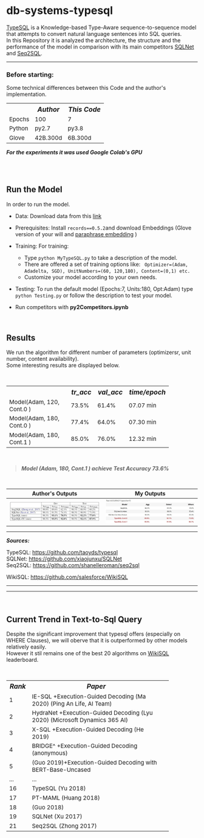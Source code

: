 # db-systems-typesql

[TypeSQL](https://arxiv.org/abs/1804.09769) is a Knowledge-based Type-Aware sequence-to-sequence model that attempts to convert natural language sentences into SQL queries. <br>
In this Repository it is analyzed the architecture, the structure and the performance of the model in comparison with its main competitors [SQLNet](https://arxiv.org/abs/1711.04436) and [Seq2SQL](https://arxiv.org/abs/1709.00103).

***

### Before starting:

Some technical differences between this Code and the author's implementation. 
<br>
<table style="margin-right: auto; width:85%;font-size:15px;border:1px;">
  <tr style="font-size:115%;font-weight:bold;font-style:italic; ">
    <th > </th> <th >Author</th> <th>This Code</th>     
  </tr>
  <tr>
    <td>Epochs</td> <td>100</td> <td>7</td>  
  </tr>
  <tr>
    <td>Python</td> <td>py2.7 </td> <td>py3.8</td> 
  </tr>
    <tr> 
    <td>Glove</td> <td>  42B.300d </td>  <td> 6B.300d</td> 
  </tr> 
</table>
<B><i>For the experiments it was used Google Colab's GPU</i></B>

<br> <br> 


## Run the Model
In order to run the model.
* Data: Download data from this [link](https://drive.google.com/file/d/1CGIRCjwf2bgmWl3UyjY1yJpP4nU---Q0/view)
* Prerequisites: Install ` records==0.5.2 `and download Embeddings (Glove version of your will and [paraphrase embedding](https://drive.google.com/file/d/1iWTowxEG1-KZyq-fHP6cb6dNqMh4eHiN/view) )

* Training: For training:
     * Type `python MyTypeSQL.py` to take a description of the model.
     * There are offered a set of training options like: ` Optimizer=(Adam, Adadelta, SGD), UnitNumbers=(60, 120,180), Content=(0,1) etc.`
     * Customize your model according to your own needs.
* Testing: To run the default model (Epochs:7, Units:180, Opt:Adam) type `python Testing.py`  or follow the description to test your model.
* Run competitors with **py2Competitors.ipynb**
 
<br>

## Results 

We run the algorithm for different number of parameters (optimizersr, unit number, content availability). <br>
Some interesting results are displayed below.


<br>
<table style="margin-right: auto; width:85%;font-size:15px;border:1px;">
  <tr style="font-size:115%;font-weight:bold;font-style:italic; ">
    <th > </th>   <th >tr_acc</th> <th>val_acc</th>    <th>time/epoch</th> 
  </tr>
  <tr>
    <td>Model(Adam, 120, Cont.0 )</td> <td>73.5%</td> <td>61.4% </td>  <td>07.07 min </td>  
  </tr>
  <tr>
    <td>Model(Adam, 180, Cont.0 )</td> <td> 77.4% </td> <td>64.0%</td>  <td>07.30 min </td>  
  </tr>
    <tr> 
    <td>Model(Adam, 180, Cont.1 )</td> <td>  85.0% </td>  <td> 76.0%</td> <td>12.32 min </td>  
  </tr> 
</table> <br>

> <B><i>Model (Adam, 180, Cont.1 ) achieve Test Accuracy 73.6% </i></B>

<br> 




Author's Outputs             |  My Outputs
:-------------------------:|:-------------------------:
![](Images/authors-resutls.jpg)  |![](Images/MyResult.jpg) 

***

<B><i>Sources:</i></B>

TypeSQL: https://github.com/taoyds/typesql <br>
SQLNet:  https://github.com/xiaojunxu/SQLNet <br>
Seq2SQL: https://github.com/shanelleroman/seq2sql

WikiSQL: https://github.com/salesforce/WikiSQL 

***
 
***
<br>

## Current Trend  in Text-to-Sql Query

Despite the significant improvement that typesql offers (especially on WHERE Clauses), we will oberve that it is outperformed by other models relatively easily. <br>
However it stil remains one of the best 20 algorithms on [WikiSQL](https://github.com/salesforce/WikiSQL) leaderboard.

<br>

<table style="margin-right: auto; width:85%;font-size:15px;border:1px;">
  <tr style="font-size:115%;font-weight:bold;font-style:italic; ">
    <th >Rank </th> <th >Paper</th>  
  </tr>
  <tr>
 <td>1</td> 
    <td>IE-SQL
+Execution-Guided Decoding
(Ma 2020)
(Ping An Life, AI Team)</td>  
  </tr>
  <tr>
 <td>2</td> 
    <td>HydraNet
+Execution-Guided Decoding
(Lyu 2020)
(Microsoft Dynamics 365 AI)
  </tr>
  <tr>
 <td>3</td> 
    <td>
 X-SQL
+Execution-Guided Decoding
(He 2019)</td> 
  </tr>
  <tr>
 <td>4</td> 
    <td>BRIDGE^
+Execution-Guided Decoding
(anonymous)  <td>  
  </tr>
  <tr>
 <td>5</td> 
    <td>(Guo 2019)+Execution-Guided Decoding with BERT-Base-Uncased  </td>  
  </tr>
 <tr>
 <td>...</td> <td>...</td>  
</tr>
  <tr>
    <td>16</td> 
    <td>TypeSQL (Yu 2018)  </td>  
  </tr>
    <tr>
    <td>17</td> 
    <td>PT-MAML (Huang 2018)  </td>  
  </tr>
   <tr>
    <td>18</td> 
    <td>(Guo 2018) </td>  
  </tr>
   <tr>
    <td>19</td> 
    <td>SQLNet (Xu 2017)  </td>  
  </tr>
      <td>21</td> 
    <td>Seq2SQL (Zhong 2017)  </td>  
  </tr
</table>



